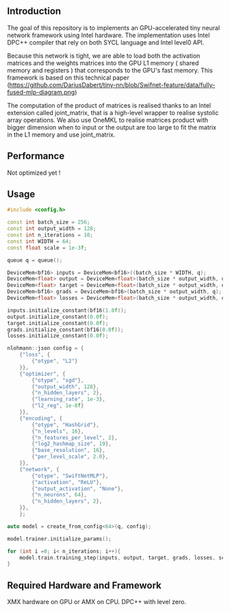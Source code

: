 ## Introduction
The goal of this repository is to implements an GPU-accelerated tiny neural network framework using Intel hardware. The implementation uses Intel DPC++ compiler that rely on both SYCL language and Intel level0 API.

Because this network is tight, we are able to load both the activation matrices and the weights matrices into the GPU L1 memory ( shared memory and registers ) that corresponds to the GPU's fast memory. This framework is based on this technical paper (https://github.com/DariusDabert/tiny-nn/blob/Swifnet-feature/data/fully-fused-mlp-diagram.png)

The computation of the product of matrices is realised thanks to an Intel extension called joint_matrix, that is a high-level wrapper to realise systolic array operations. We also use OneMKL to realise matrices product with bigger dimension when to input or the output are too large to fit the matrix in the L1 memory and use joint_matrix.

## Performance
Not optimized yet !

## Usage 
```cpp
#include <config.h>

const int batch_size = 256;
const int output_width = 128;
const int n_iterations = 10;
const int WIDTH = 64;
const float scale = 1e-3f;

queue q = queue();

DeviceMem<bf16> inputs = DeviceMem<bf16>((batch_size * WIDTH, q);
DeviceMem<float> output = DeviceMem<float>(batch_size * output_width, q);
DeviceMem<float> target = DeviceMem<float>(batch_size * output_width, q);
DeviceMem<bf16> grads = DeviceMem<bf16>(batch_size * output_width, q);
DeviceMem<float> losses = DeviceMem<float>(batch_size * output_width, q);

inputs.initialize_constant(bf16(1.0f));
output.initialize_constant(0.0f);
target.initialize_constant(0.0f);
grads.initialize_constant(bf16(0.0f));
losses.initialize_constant(0.0f);

nlohmann::json config = {
	{"loss", {
		{"otype", "L2"}
	}},
	{"optimizer", {
		{"otype", "sgd"},
		{"output_width", 128},
		{"n_hidden_layers", 2},
		{"learning_rate", 1e-3},
		{"l2_reg", 1e-8f}
	}},
	{"encoding", {
		{"otype", "HashGrid"},
		{"n_levels", 16},
		{"n_features_per_level", 2},
		{"log2_hashmap_size", 19},
		{"base_resolution", 16},
		{"per_level_scale", 2.0},
	}},
	{"network", {
		{"otype", "SwiftNetMLP"},
		{"activation", "ReLU"},
		{"output_activation", "None"},
		{"n_neurons", 64},
		{"n_hidden_layers", 2},
	}},
	};

auto model = create_from_config<64>(q, config);

model.trainer.initialize_params();

for (int i =0; i< n_iterations; i++){
	model.train.training_step(inputs, output, target, grads, losses, scale);
}

```
## Required Hardware and Framework
XMX hardware on GPU or AMX on CPU.
DPC++ with level zero.




